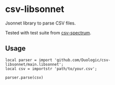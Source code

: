 # csv-libsonnet

Jsonnet library to parse CSV files.

Tested with test suite from [csv-spectrum](https://github.com/max-mapper/csv-spectrum).

## Usage

```
local parser = import 'github.com/Duologic/csv-libsonnet/main.libsonnet';
local csv = importstr 'path/to/your.csv';

parser.parse(csv)
```
